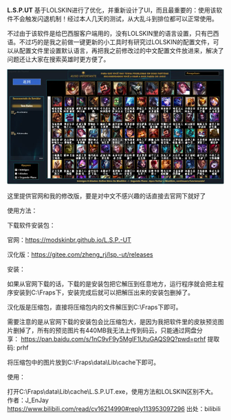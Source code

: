  **L.S.P.UT** 
基于LOLSKIN进行了优化，并重新设计了UI，而且最重要的：使用该软件不会触发闪退机制！经过本人几天的测试，从大乱斗到排位都可以正常使用。

不过由于该软件是给巴西服客户端用的，没有LOLSKIN里的语言设置，只有巴西语。不过巧的是我之前做一键更新的小工具时有研究过LOLSKIN的配置文件，可以从配置文件里设置默认语言，再把我之前修改过的中文配置文件放进来，解决了问题还让大家在搜索英雄时更方便了。

![](image.png)

这里提供官网和我的修改版，要是对中文不感兴趣的话直接去官网下就好了

使用方法：

下载软件安装包：

官网：https://modskinbr.github.io/L.S.P.-UT

汉化版：https://gitee.com/zheng_rj/lsp.-ut/releases

安装：

如果从官网下载的话，下载的是安装包把它解压到任意地方，运行程序就会把主程序安装到C:\Fraps下，安装完成后就可以把解压出来的安装包删掉了。

汉化版是压缩包，直接将压缩包内的文件解压到C:\Fraps下即可。

需要注意的是从官网下载的安装包会比压缩包大，是因为我把软件里的皮肤预览图片删掉了，所有的预览图片有440MB我无法上传到码云，只能通过网盘分享： https://pan.baidu.com/s/1nC9vF9y5MgIF1UtuGAQS9Q?pwd=prhf 提取码: prhf

将压缩包中的图片放到C:\Fraps\data\Lib\cache下即可。

使用：

打开C:\Fraps\data\Lib\cache\L.S.P.UT.exe，使用方法和LOLSKIN区别不大。 作者：J_EnJay https://www.bilibili.com/read/cv16214990#reply113953097296 出处：bilibili